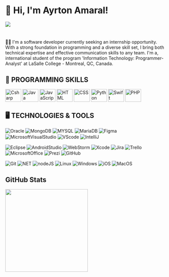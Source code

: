 # 👋 Hi, I'm Ayrton Amaral!
<a href="https://www.linkedin.com/in/ayrton-amaral/" target="_blank"><img src="https://img.shields.io/badge/LinkedIn-0077B5?style=for-the-badge&logo=linkedin&logoColor=white" target="_blank"></a><br>
# 
👨‍💻 I'm a software developer currently seeking an internship opportunity. With a strong foundation in programming and a diverse skill set, I bring both technical expertise and effective communication skills to any team. I'm a, international student of the program 'Information Technology: Programmer-Analyst' at LaSalle College - Montreal, QC, Canada.

## 🚀 PROGRAMMING SKILLS      
<img align="center" alt="Csharp" height="40" width="50" src="https://cdn.jsdelivr.net/gh/devicons/devicon@latest/icons/csharp/csharp-original.svg" /> <img align="center" alt="Java" height="40" width="50" src="https://cdn.jsdelivr.net/gh/devicons/devicon@latest/icons/java/java-original.svg" /> <img align="center" alt="JavaScript" height="40" width="50" src="https://cdn.jsdelivr.net/gh/devicons/devicon@latest/icons/javascript/javascript-original.svg" /> <img align="center" alt="HTML" height="40" width="50" src="https://cdn.jsdelivr.net/gh/devicons/devicon@latest/icons/html5/html5-original.svg" /> <img align="center" alt="CSS" height="40" width="50" src="https://cdn.jsdelivr.net/gh/devicons/devicon@latest/icons/css3/css3-original.svg" /> <img align="center" alt="Python" height="40" width="50" src="https://cdn.jsdelivr.net/gh/devicons/devicon@latest/icons/python/python-original.svg" /> <img align="center" alt="Swift" height="40" width="50" src="https://cdn.jsdelivr.net/gh/devicons/devicon@latest/icons/swift/swift-original.svg" /> <img align="center" alt="PHP" height="40" width="50" src="https://cdn.jsdelivr.net/gh/devicons/devicon@latest/icons/php/php-original.svg" />

## 🖥️ TECHNOLOGIES & TOOLS
<img align="center" alt="Oracle" src="https://img.shields.io/badge/Oracle-F80000?style=for-the-badge&logo=Oracle&logoColor=white" /> <img align="center" alt="MongoDB" src="https://img.shields.io/badge/MongoDB-4EA94B?style=for-the-badge&logo=mongodb&logoColor=white" />
<img align="center" alt="MYSQL" src="https://img.shields.io/badge/MySQL-005C84?style=for-the-badge&logo=mysql&logoColor=white" /> <img align="center" alt="MariaDB" src="https://img.shields.io/badge/MariaDB-003545?style=for-the-badge&logo=mariadb&logoColor=white" /> <img align="center" alt="Figma" src="https://img.shields.io/badge/Figma-F24E1E?style=for-the-badge&logo=figma&logoColor=white" /> <img align="center" alt="MicrosoftVisualStudio" src="https://img.shields.io/badge/Visual_Studio-5C2D91?style=for-the-badge&logo=visual%20studio&logoColor=white" /> <img align="center" alt="VScode" src="https://img.shields.io/badge/Visual_Studio_Code-0078D4?style=for-the-badge&logo=visual%20studio%20code&logoColor=white" /> <img align="center" alt="IntelliJ" src="https://img.shields.io/badge/IntelliJ_IDEA-000000.svg?style=for-the-badge&logo=intellij-idea&logoColor=white" /> 

<img align="center" alt="Eclipse" src="https://img.shields.io/badge/Eclipse-2C2255?style=for-the-badge&logo=eclipse&logoColor=white" /> <img align="center" alt="AndroidStudio" src="https://img.shields.io/badge/Android_Studio-3DDC84?style=for-the-badge&logo=android-studio&logoColor=white" /> <img align="center" alt="WebStorm" src="https://img.shields.io/badge/WebStorm-000000?style=for-the-badge&logo=WebStorm&logoColor=white" /> <img align="center" alt="Xcode" src="https://img.shields.io/badge/Xcode-007ACC?style=for-the-badge&logo=Xcode&logoColor=white" /> <img align="center" alt="Jira" src="https://img.shields.io/badge/Jira-0052CC?style=for-the-badge&logo=Jira&logoColor=white" /> <img align="center" alt="Trello" src="https://img.shields.io/badge/Trello-0052CC?style=for-the-badge&logo=trello&logoColor=white" /> <img align="center" alt="MicrosoftOffice" src="https://img.shields.io/badge/Microsoft_Office-D83B01?style=for-the-badge&logo=microsoft-office&logoColor=white" /> <img align="center" alt="Prezi" src="https://img.shields.io/badge/Prezi-3181FF?style=for-the-badge&logo=prezi&logoColor=white" /> <img align="center" alt="GitHub" src="https://img.shields.io/badge/GitHub-100000?style=for-the-badge&logo=github&logoColor=white" /> 

<img align="center" alt="Git" src="https://img.shields.io/badge/GIT-E44C30?style=for-the-badge&logo=git&logoColor=white" /> <img align="center" alt="NET" src="https://img.shields.io/badge/.NET-5C2D91?style=for-the-badge&logo=.net&logoColor=white" /> <img align="center" alt="nodeJS" src="https://img.shields.io/badge/node.js-6DA55F?style=for-the-badge&logo=node.js&logoColor=white" /> <img align="center" alt="Linux" src="https://img.shields.io/badge/Cent%20OS-262577?style=for-the-badge&logo=CentOS&logoColor=white" /> <img align="center" alt="Windows" src="https://img.shields.io/badge/Windows-0078D6?style=for-the-badge&logo=windows&logoColor=white" /> <img align="center" alt="iOS" src="https://img.shields.io/badge/iOS-000000?style=for-the-badge&logo=ios&logoColor=white" /> <img align="center" alt="MacOS" src="https://img.shields.io/badge/mac%20os-000000?style=for-the-badge&logo=apple&logoColor=white" /> 

## GitHub Stats
<img height="260em" src="https://github-readme-stats.vercel.app/api/top-langs/?username=ayrton-amaral&theme=one_dark_pro"/>
